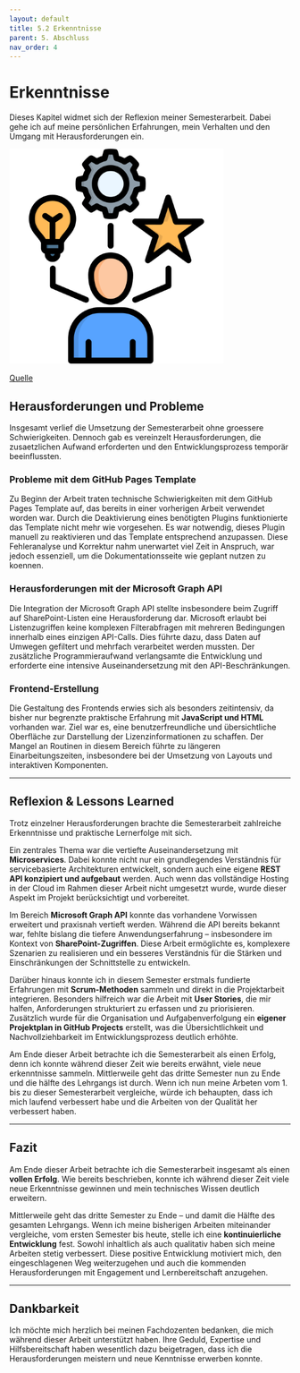 ```yaml
---
layout: default
title: 5.2 Erkenntnisse
parent: 5. Abschluss
nav_order: 4
---
```


# Erkenntnisse

Dieses Kapitel widmet sich der Reflexion meiner Semesterarbeit. Dabei gehe ich auf meine persönlichen Erfahrungen, mein Verhalten und den Umgang mit Herausforderungen ein.

![Erkenntnisse](../../ressources/images/experience.png)

[Quelle](../Quellverzeichnis/index.md#erkenntnisse) 


## Herausforderungen und Probleme

Insgesamt verlief die Umsetzung der Semesterarbeit ohne groessere Schwierigkeiten. Dennoch gab es vereinzelt Herausforderungen, die zusaetzlichen Aufwand erforderten und den Entwicklungsprozess temporär beeinflussten.

### Probleme mit dem GitHub Pages Template

Zu Beginn der Arbeit traten technische Schwierigkeiten mit dem GitHub Pages Template auf, das bereits in einer vorherigen Arbeit verwendet worden war. Durch die Deaktivierung eines benötigten Plugins funktionierte das Template nicht mehr wie vorgesehen. Es war notwendig, dieses Plugin manuell zu reaktivieren und das Template entsprechend anzupassen. Diese Fehleranalyse und Korrektur nahm unerwartet viel Zeit in Anspruch, war jedoch essenziell, um die Dokumentationsseite wie geplant nutzen zu koennen.

### Herausforderungen mit der Microsoft Graph API

Die Integration der Microsoft Graph API stellte insbesondere beim Zugriff auf SharePoint-Listen eine Herausforderung dar. Microsoft erlaubt bei Listenzugriffen keine komplexen Filterabfragen mit mehreren Bedingungen innerhalb eines einzigen API-Calls. Dies führte dazu, dass Daten auf Umwegen gefiltert und mehrfach verarbeitet werden mussten. Der zusätzliche Programmieraufwand verlangsamte die Entwicklung und erforderte eine intensive Auseinandersetzung mit den API-Beschränkungen.

### Frontend-Erstellung

Die Gestaltung des Frontends erwies sich als besonders zeitintensiv, da bisher nur begrenzte praktische Erfahrung mit **JavaScript und HTML** vorhanden war. Ziel war es, eine benutzerfreundliche und übersichtliche Oberfläche zur Darstellung der Lizenzinformationen zu schaffen. Der Mangel an Routinen in diesem Bereich führte zu längeren Einarbeitungszeiten, insbesondere bei der Umsetzung von Layouts und interaktiven Komponenten.

---

## Reflexion & Lessons Learned

Trotz einzelner Herausforderungen brachte die Semesterarbeit zahlreiche Erkenntnisse und praktische Lernerfolge mit sich.

Ein zentrales Thema war die vertiefte Auseinandersetzung mit **Microservices**. Dabei konnte nicht nur ein grundlegendes Verständnis für servicebasierte Architekturen entwickelt, sondern auch eine eigene **REST API konzipiert und aufgebaut** werden. Auch wenn das vollständige Hosting in der Cloud im Rahmen dieser Arbeit nicht umgesetzt wurde, wurde dieser Aspekt im Projekt berücksichtigt und vorbereitet.

Im Bereich **Microsoft Graph API** konnte das vorhandene Vorwissen erweitert und praxisnah vertieft werden. Während die API bereits bekannt war, fehlte bislang die tiefere Anwendungserfahrung – insbesondere im Kontext von **SharePoint-Zugriffen**. Diese Arbeit ermöglichte es, komplexere Szenarien zu realisieren und ein besseres Verständnis für die Stärken und Einschränkungen der Schnittstelle zu entwickeln.

Darüber hinaus konnte ich in diesem Semester erstmals fundierte Erfahrungen mit **Scrum-Methoden** sammeln und direkt in die Projektarbeit integrieren. Besonders hilfreich war die Arbeit mit **User Stories**, die mir halfen, Anforderungen strukturiert zu erfassen und zu priorisieren. Zusätzlich wurde für die Organisation und Aufgabenverfolgung ein **eigener Projektplan in GitHub Projects** erstellt, was die Übersichtlichkeit und Nachvollziehbarkeit im Entwicklungsprozess deutlich erhöhte.

Am Ende dieser Arbeit betrachte ich die Semesterarbeit als einen Erfolg, denn ich konnte während dieser Zeit wie bereits erwähnt, viele neue erkenntnisse sammeln. Mittlerweile geht das dritte Semester nun zu Ende und die hälfte des Lehrgangs ist durch. 
Wenn ich nun meine Arbeten vom 1. bis zu dieser Semesterarbeit vergleiche, würde ich behaupten, dass ich mich laufend verbessert habe und die Arbeiten von der Qualität her verbessert haben. 

___

## Fazit

Am Ende dieser Arbeit betrachte ich die Semesterarbeit insgesamt als einen **vollen Erfolg**. Wie bereits beschrieben, konnte ich während dieser Zeit viele neue Erkenntnisse gewinnen und mein technisches Wissen deutlich erweitern.

Mittlerweile geht das dritte Semester zu Ende – und damit die Hälfte des gesamten Lehrgangs. Wenn ich meine bisherigen Arbeiten miteinander vergleiche, vom ersten Semester bis heute, stelle ich eine **kontinuierliche Entwicklung** fest. Sowohl inhaltlich als auch qualitativ haben sich meine Arbeiten stetig verbessert. Diese positive Entwicklung motiviert mich, den eingeschlagenen Weg weiterzugehen und auch die kommenden Herausforderungen mit Engagement und Lernbereitschaft anzugehen.


___ 
## Dankbarkeit

Ich möchte mich herzlich bei meinen Fachdozenten bedanken, die mich während dieser Arbeit unterstützt haben. Ihre Geduld, Expertise und Hilfsbereitschaft haben wesentlich dazu beigetragen, dass ich die Herausforderungen meistern und neue Kenntnisse erwerben konnte.